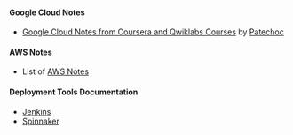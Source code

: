 #### Google Cloud Notes 

- [Google Cloud Notes from Coursera and Qwiklabs Courses](https://github.com/thisiskushal31/Commands-and-Cheatsheets/tree/main/DevOps-And-Cloud-Essentials/GCP-Notes) by [Patechoc](https://github.com/Patechoc/GCP_memo)

#### AWS Notes

- List of [AWS Notes](https://github.com/thisiskushal31/Commands-and-Cheatsheets/tree/main/DevOps-And-Cloud-Essentials/AWS-Notes)
#### Deployment Tools Documentation

- [Jenkins](https://www.jenkins.io/doc/book/)
- [Spinnaker](https://spinnaker.io/docs/)